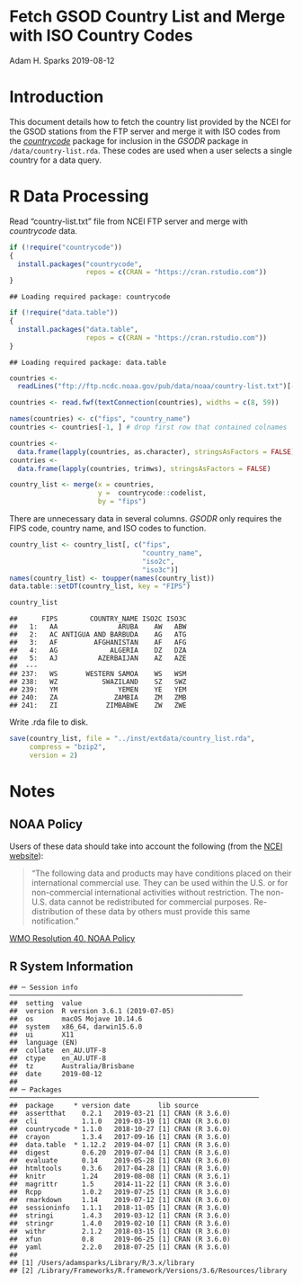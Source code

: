 Fetch GSOD Country List and Merge with ISO Country Codes
================
Adam H. Sparks
2019-08-12

# Introduction

This document details how to fetch the country list provided by the NCEI
for the GSOD stations from the FTP server and merge it with ISO codes
from the [*countrycode*](https://cran.r-project.org/package=countrycode)
package for inclusion in the *GSODR* package in
`/data/country-list.rda`. These codes are used when a user selects a
single country for a data query.

# R Data Processing

Read “country-list.txt” file from NCEI FTP server and merge with
*countrycode* data.

``` r
if (!require("countrycode"))
{
  install.packages("countrycode",
                   repos = c(CRAN = "https://cran.rstudio.com"))
}
```

    ## Loading required package: countrycode

``` r
if (!require("data.table"))
{
  install.packages("data.table",
                   repos = c(CRAN = "https://cran.rstudio.com"))
}
```

    ## Loading required package: data.table

``` r
countries <-
  readLines("ftp://ftp.ncdc.noaa.gov/pub/data/noaa/country-list.txt")[-2]

countries <- read.fwf(textConnection(countries), widths = c(8, 59))

names(countries) <- c("fips", "country_name")
countries <- countries[-1, ] # drop first row that contained colnames

countries <-
  data.frame(lapply(countries, as.character), stringsAsFactors = FALSE)
countries <-
  data.frame(lapply(countries, trimws), stringsAsFactors = FALSE)

country_list <- merge(x = countries,
                      y =  countrycode::codelist,
                      by = "fips")
```

There are unnecessary data in several columns. *GSODR* only requires the
FIPS code, country name, and ISO codes to function.

``` r
country_list <- country_list[, c("fips",
                                 "country_name",
                                 "iso2c",
                                 "iso3c")]
names(country_list) <- toupper(names(country_list))
data.table::setDT(country_list, key = "FIPS")

country_list
```

    ##      FIPS        COUNTRY_NAME ISO2C ISO3C
    ##   1:   AA               ARUBA    AW   ABW
    ##   2:   AC ANTIGUA AND BARBUDA    AG   ATG
    ##   3:   AF         AFGHANISTAN    AF   AFG
    ##   4:   AG             ALGERIA    DZ   DZA
    ##   5:   AJ          AZERBAIJAN    AZ   AZE
    ##  ---                                     
    ## 237:   WS       WESTERN SAMOA    WS   WSM
    ## 238:   WZ           SWAZILAND    SZ   SWZ
    ## 239:   YM               YEMEN    YE   YEM
    ## 240:   ZA              ZAMBIA    ZM   ZMB
    ## 241:   ZI            ZIMBABWE    ZW   ZWE

Write .rda file to disk.

``` r
save(country_list, file = "../inst/extdata/country_list.rda",
     compress = "bzip2",
     version = 2)
```

# Notes

## NOAA Policy

Users of these data should take into account the following (from the
[NCEI
website](http://www7.ncdc.noaa.gov/CDO/cdoselect.cmd?datasetabbv=GSOD&countryabbv=&georegionabbv=)):

> “The following data and products may have conditions placed on their
> international commercial use. They can be used within the U.S. or for
> non-commercial international activities without restriction. The
> non-U.S. data cannot be redistributed for commercial purposes.
> Re-distribution of these data by others must provide this same
> notification.”

[WMO Resolution 40. NOAA
Policy](http://www.wmo.int/pages/about/Resolution40.html)

## R System Information

    ## ─ Session info ──────────────────────────────────────────────────────────
    ##  setting  value                       
    ##  version  R version 3.6.1 (2019-07-05)
    ##  os       macOS Mojave 10.14.6        
    ##  system   x86_64, darwin15.6.0        
    ##  ui       X11                         
    ##  language (EN)                        
    ##  collate  en_AU.UTF-8                 
    ##  ctype    en_AU.UTF-8                 
    ##  tz       Australia/Brisbane          
    ##  date     2019-08-12                  
    ## 
    ## ─ Packages ──────────────────────────────────────────────────────────────
    ##  package     * version date       lib source        
    ##  assertthat    0.2.1   2019-03-21 [1] CRAN (R 3.6.0)
    ##  cli           1.1.0   2019-03-19 [1] CRAN (R 3.6.0)
    ##  countrycode * 1.1.0   2018-10-27 [1] CRAN (R 3.6.0)
    ##  crayon        1.3.4   2017-09-16 [1] CRAN (R 3.6.0)
    ##  data.table  * 1.12.2  2019-04-07 [1] CRAN (R 3.6.0)
    ##  digest        0.6.20  2019-07-04 [1] CRAN (R 3.6.0)
    ##  evaluate      0.14    2019-05-28 [1] CRAN (R 3.6.0)
    ##  htmltools     0.3.6   2017-04-28 [1] CRAN (R 3.6.0)
    ##  knitr         1.24    2019-08-08 [1] CRAN (R 3.6.1)
    ##  magrittr      1.5     2014-11-22 [1] CRAN (R 3.6.0)
    ##  Rcpp          1.0.2   2019-07-25 [1] CRAN (R 3.6.0)
    ##  rmarkdown     1.14    2019-07-12 [1] CRAN (R 3.6.0)
    ##  sessioninfo   1.1.1   2018-11-05 [1] CRAN (R 3.6.0)
    ##  stringi       1.4.3   2019-03-12 [1] CRAN (R 3.6.0)
    ##  stringr       1.4.0   2019-02-10 [1] CRAN (R 3.6.0)
    ##  withr         2.1.2   2018-03-15 [1] CRAN (R 3.6.0)
    ##  xfun          0.8     2019-06-25 [1] CRAN (R 3.6.0)
    ##  yaml          2.2.0   2018-07-25 [1] CRAN (R 3.6.0)
    ## 
    ## [1] /Users/adamsparks/Library/R/3.x/library
    ## [2] /Library/Frameworks/R.framework/Versions/3.6/Resources/library
